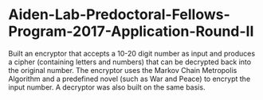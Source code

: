 # Aiden-Lab-Predoctoral-Fellows-Program-2017-Application-Round-II

Built an encryptor that accepts a 10-20 digit number as input and produces a cipher (containing letters and numbers) that can be decrypted back into the original number. The encryptor uses the Markov Chain Metropolis Algorithm and a predefined novel (such as War and Peace) to encrypt the input number. A decryptor was also built on the same basis.
